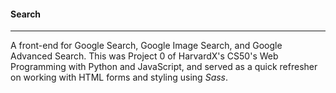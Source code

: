 #### Search
---
A front-end for Google Search, Google Image Search, and Google Advanced Search.
This was Project 0 of HarvardX's CS50's Web Programming with Python and JavaScript, and served as a quick refresher on working with HTML forms and styling using *Sass*.
